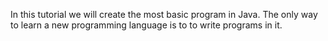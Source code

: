 In this tutorial we will create the most basic program in Java. The only way to learn a new programming language is to 
to write programs in it.
